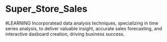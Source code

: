 # Super_Store_Sales

#LEARNING
Incorporatead data analysis techniques, specializing in time series analysis, to deliver valuable insight, accurate sales forecasting, and interactive dasboard creation, driving business success.
